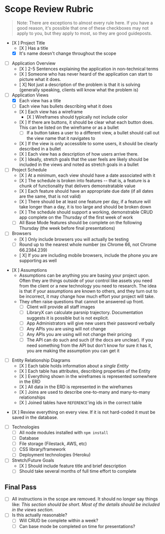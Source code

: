 # Scope Review Rubric 

> Note: There are exceptions to almost every rule here. If you have a good reason, it's possible that one of these checkboxes may not apply to you, but they apply to most, so they are good guideposts.

- [X ] Project Title
    - [X ] Has a title
    - [X] It's name doesn't change throughout the scope
- [ ] Application Overview
    - [X ] 2-5 Sentences explaining the application in non-technical terms
    - [X ] Someone who has never heard of the application can start to picture what it does.
    - [ X] Not just a description of the problem is that it is solving (generally speaking, clients will know what the problem is)
- [ ] Application Views
    - [X] Each view has a title
    - [ ] Each view has bullets describing what it does
    - [X ] Each view has a wireframe
        - [X ] Wireframes should typically not include color
    - [X ] If there are buttons, it should be clear what each button does. This can be listed on the wireframe or as a bullet
        - [ ] If a button takes a user to a different view, a bullet should call out the view name that it navigates to 
    - [X ] If the view is only accessible to some users, it should be clearly described in a bullet
    - [X ] Each view has a description of how users arrive there.
    - [X ] Ideally, stretch goals that the user feels are likely should be included in the views and noted as stretch goals in a bullet 
- [ ] Project Schedule
    - [X ] At a minimum, each view should have a date associated with it
    - [X ] The schedule is broken into features -- that is, a feature is a chunk of functionality that delivers demonstratable value
    - [X ] Each feature should have an appropriate due date (if all dates are the same, that is not valid)
    - [X ] There should be at least one feature per day, if a feature will take longer than a day, it is too large and should be broken down
    - [X ] The schedule should support a working, demonstrable CRUD app complete on the Thursday of the first week of work
    - [ ] All Base Mode features should be complete on the following Thursday (the week before final presentations)
- [ ] Browsers
    - [X ] Only include browsers you will actually be testing
    - [ ] Round up to the nearest whole number (ex Chrome 66, not Chrome 66.2384.239)
    - [ X] If you are including mobile browsers, include the phone you are supporting as well
- [X ] Assumptions
    - Assumptions can be anything you are basing your project upon. Often they are things outside of your control like assets you need from the client or a new technology you need to research. The idea is that if your assumptions are known to others, and they turn out to be incorrect, it may change how much effort your project will take.
    - They often raise questions that cannot be answered up front.
        - [ ] Client will provide all staff images
        - [ ] LibraryX can calculate parsnip trajectory. Documentation suggests it is possible but is not explicit.
        - [ ] App Administrators will give new users their password verbally
        - [ ] Any APIs you are using will not change
        - [ ] Any APIs you are using will not change their pricing
        - [ ] The API can do such and such (if the docs are unclear). If you need something from the API but don't know for sure it has it, you are making the assumption you can get it
- [ ] Entity Relationship Diagrams
    - [X ] Each table holds information about a _single Entity_
    - [X ] Each table has attributes, describing properties of the Entity
    - [X ] Everything shown in the wireframes is represented somewhere in the ERD
    - [X ] All data in the ERD is represented in the wireframes
    - [X ] Joins are used to describe one-to-many and many-to-many relationships
    - [X ] Joined tables have `REFERENCE`'ing ids in the correct table
- [X ] Review everything on every view. If it is not hard-coded it must be saved in the database.
- [ ] Technologies
    - [ ] All node modules installed with `npm install`
    - [ ] Database
    - [ ] File storage (Filestack, AWS, etc)
    - [ ] CSS library/framework
    - [ ] Deployment technologies (Heroku)
- [ ] Stretch/Future Goals
    - [X ] Should include feature title and brief description
    - [ ] Should take several months of full time effort to complete

## Final Pass

- [ ] All instructions in the scope are removed. It should no longer say things like: _This section should be short. Most of the details should be included in the views section._
- [ ] Is this actually reasonable?
    - [ ] Will CRUD be complete within a week?
    - [ ] Can base mode be completed on time for presentations?
